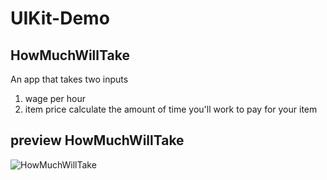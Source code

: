 # UIKit-Demo
 
## HowMuchWillTake
An app that takes two inputs
1. wage per hour
2. item price
calculate the amount of time you'll work to pay for your item
## preview HowMuchWillTake
![HowMuchWillTake](https://media.giphy.com/media/BuGKs3BWcLd7kIYYTN/giphy.gif)


